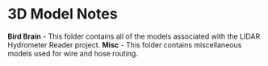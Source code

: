 # 3D Model Notes

**Bird Brain** - This folder contains all of the models associated with the LIDAR Hydrometer Reader project.
**Misc** - This folder contains miscellaneous models used for wire and hose routing.
